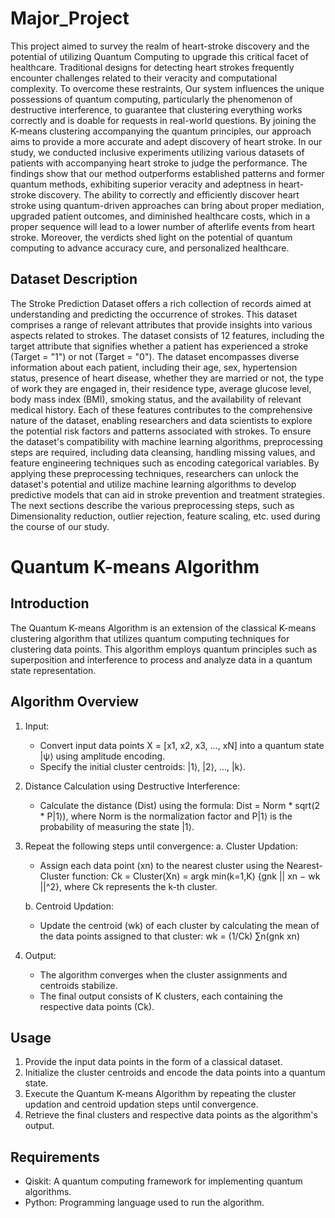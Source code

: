# Major_Project
This project aimed to survey the realm of heart-stroke discovery and the potential of utilizing Quantum Computing to upgrade this critical facet of healthcare. Traditional designs for detecting heart strokes frequently encounter challenges related to their veracity and computational complexity. To overcome these restraints, Our system influences the unique possessions of quantum computing, particularly the phenomenon of destructive interference, to guarantee that clustering everything works correctly and is doable for requests in real-world questions. By joining the K-means clustering accompanying the quantum principles, our approach aims to provide a more accurate and adept discovery of heart stroke.
In our study, we conducted inclusive experiments utilizing various datasets of patients with accompanying heart stroke to judge the performance. The findings show that our method outperforms established patterns and former quantum methods, exhibiting superior veracity and adeptness in heart-stroke discovery. 
The ability to correctly and efficiently discover heart stroke using quantum-driven approaches can bring about proper mediation, upgraded patient outcomes, and diminished healthcare costs, which in a proper sequence will lead to a lower number of afterlife events from heart stroke. Moreover, the verdicts shed light on the potential of quantum computing to advance accuracy cure, and personalized healthcare.

## Dataset Description
The Stroke Prediction Dataset offers a rich collection of records aimed at understanding and predicting the occurrence of strokes. This dataset comprises a range of relevant attributes that provide insights into various aspects related to strokes. The dataset consists of 12 features, including the target attribute that signifies whether a patient has experienced a stroke (Target = "1") or not (Target = "0").
The dataset encompasses diverse information about each patient, including their age, sex, hypertension status, presence of heart disease, whether they are married or not, the type of work they are engaged in, their residence type, average glucose level, body mass index (BMI), smoking status, and the availability of relevant medical history. Each of these features contributes to the comprehensive nature of the dataset, enabling researchers and data scientists to explore the potential risk factors and patterns associated with strokes.
To ensure the dataset's compatibility with machine learning algorithms, preprocessing steps are required, including data cleansing, handling missing values, and feature engineering techniques such as encoding categorical variables. By applying these preprocessing techniques, researchers can unlock the dataset's potential and utilize machine learning algorithms to develop predictive models that can aid in stroke prevention and treatment strategies. The next sections describe the various preprocessing steps, such as Dimensionality reduction, outlier rejection, feature scaling, etc. used during the course of our study. 

# Quantum K-means Algorithm
## Introduction
The Quantum K-means Algorithm is an extension of the classical K-means clustering algorithm that utilizes quantum computing techniques for clustering data points. This algorithm employs quantum principles such as superposition and interference to process and analyze data in a quantum state representation.

## Algorithm Overview
1. Input:
   - Convert input data points X = [x1, x2, x3, ..., xN] into a quantum state |ψ⟩ using amplitude encoding.
   - Specify the initial cluster centroids: |1⟩, |2⟩, ..., |k⟩.

2. Distance Calculation using Destructive Interference:
   - Calculate the distance (Dist) using the formula:
     Dist = Norm * sqrt(2 * P|1⟩), where Norm is the normalization factor and P|1⟩ is the probability of measuring the state |1⟩.

3. Repeat the following steps until convergence:
   a. Cluster Updation:
      - Assign each data point (xn) to the nearest cluster using the Nearest-Cluster function:
        Ck = Cluster(Xn) = argk min(k=1,K) {gnk || xn − wk ||^2}, where Ck represents the k-th cluster.
   
   b. Centroid Updation:
      - Update the centroid (wk) of each cluster by calculating the mean of the data points assigned to that cluster:
        wk = (1/Ck) ∑n(gnk xn)

4. Output:
   - The algorithm converges when the cluster assignments and centroids stabilize.
   - The final output consists of K clusters, each containing the respective data points (Ck).

## Usage
1. Provide the input data points in the form of a classical dataset.
2. Initialize the cluster centroids and encode the data points into a quantum state.
3. Execute the Quantum K-means Algorithm by repeating the cluster updation and centroid updation steps until convergence.
4. Retrieve the final clusters and respective data points as the algorithm's output.

## Requirements
- Qiskit: A quantum computing framework for implementing quantum algorithms.
- Python: Programming language used to run the algorithm.
